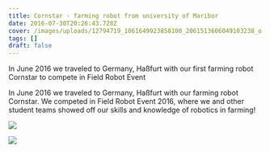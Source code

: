 ```yaml
---
title: Cornstar - farming robot from university of Maribor
date: 2016-07-30T20:26:43.728Z
cover: /images/uploads/12794719_1061649923858100_2061513606049103238_o.jpg
tags: []
draft: false
---
```

In June 2016 we traveled to Germany, Haßfurt with our first farming robot Cornstar to compete in Field Robot Event

In June 2016 we traveled to Germany, Haßfurt with our farming robot Cornstar. We competed in Field Robot Event 2016, where we and other student teams showed off our skills and knowledge of robotics in farming!

![](/images/uploads/13443142_10209303202922197_3340488115710496893_o.jpg)

![](/images/uploads/13442623_10209304529675365_9223145571278108073_o.jpg)
